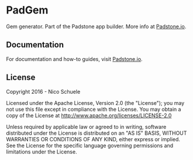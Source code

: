 # PadGem

Gem generator. Part of the Padstone app builder. More info at [Padstone.io](http://padstone.io).

## Documentation
For documentation and how-to guides, visit [Padstone.io](http://padstone.io).

## License

Copyright 2016 - Nico Schuele

Licensed under the Apache License, Version 2.0 (the "License");
you may not use this file except in compliance with the License.
You may obtain a copy of the License at http://www.apache.org/licenses/LICENSE-2.0

Unless required by applicable law or agreed to in writing, software
distributed under the License is distributed on an "AS IS" BASIS,
WITHOUT WARRANTIES OR CONDITIONS OF ANY KIND, either express or implied.
See the License for the specific language governing permissions and
limitations under the License.
